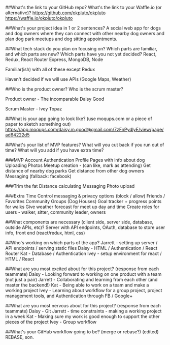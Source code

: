 ##What's the link to your GitHub repo? What's the link to your Waffle.io (or alternative)?
https://github.com/okpluto/okpluto
https://waffle.io/okpluto/okpluto

##What's your project idea in 1 or 2 sentences?
A social web app for dogs and dog owners where they can connect with other nearby dog owners and plan dog park meetups and dog sitting appointments.

##What tech stack do you plan on focusing on? Which parts are familiar, and which parts are new? Which parts have you not yet decided?
React, Redux, React Router Express, MongoDB, Node

Familiar(ish) with all of these except Redux

Haven't decided if we will use APIs (Google Maps, Weather)

##Who is the product owner? Who is the scrum master?

Product owner - The incomparable Daisy Good

Scrum Master - Ivey Topaz

##What is your app going to look like? (use moqups.com or a piece of paper to sketch something out)
https://app.moqups.com/daisy.m.good@gmail.com/7zFnPydlyE/view/page/ad64222d5

##What's your list of MVP features? What will you cut back if you run out of time? What will you add if you have extra time?

###MVP
Account Authentication
Profile Pages with info about dog
Uploading Photos
Meetup creation - (can like, mark as attending)
Get distance of nearby dog parks
Get distance from other dog owners
Messaging (fallback: facebook)

###Trim the fat
Distance calculating
Messaging
Photo upload

###Extra Time
Control messaging & privacy options (block / allow)
Friends / Favorites
Community Groups (Dog Houses)
Goal tracker + progress points for walks
Give weather forecast for meet up day and time
Create roles for users - walker, sitter, community leader, owners

##What components are necessary (client side, server side, database, outside APIs, etc)?
Server with API endpoints, OAuth, database to store user info, front end (react/redux, html, css)

##Who's working on which parts of the app?
Jarrett - setting up server / API endpoints / serving static files
Daisy - HTML / Authentication / React Router
Kat - Database / Authentication
Ivey - setup environment for react / HTML / React

##What are you most excited about for this project? (response from each teammate)
Daisy - Looking forward to working on one product with a team (not just a pair)
Jarrett - Collaborating and learning from each other (and master the backend!)
Kat - Being able to work on a team and make a working project
Ivey - Learning about workflow for a group project, project management tools, and Authentication through FB / Google+

##What are you most nervous about for this project? (response from each teammate)
Daisy - Git
Jarrett - time constraints - making a working project in a week
Kat - Making sure my work is good enough to support the other pieces of the project
Ivey - Group workflow

##What's your GitHub workflow going to be? (merge or rebase?) (edited)
REBASE, son.
